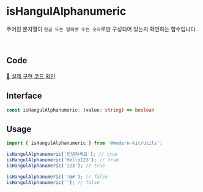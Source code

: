 # isHangulAlphanumeric

주어진 문자열이 `한글 또는 알파벳 또는 숫자`로만 구성되어 있는지 확인하는 함수입니다.

<br />

## Code
[🔗 실제 구현 코드 확인](https://github.com/modern-agile-team/modern-kit/blob/main/packages/utils/src/validator/isHangulAlphanumeric/index.ts)

## Interface
```ts title="typescript"
const isHangulAlphanumeric: (value: string) => boolean
```

## Usage
```ts title="typescript"
import { isHangulAlphanumeric } from '@modern-kit/utils';

isHangulAlphanumeric('안녕하세요'); // true
isHangulAlphanumeric('Hello123'); // true 
isHangulAlphanumeric('123'); // true

isHangulAlphanumeric('!@#'); // false
isHangulAlphanumeric(''); // false
```